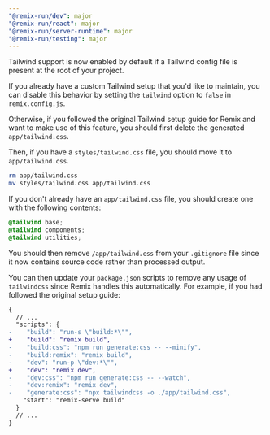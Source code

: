 ```yaml
---
"@remix-run/dev": major
"@remix-run/react": major
"@remix-run/server-runtime": major
"@remix-run/testing": major
---
```


Tailwind support is now enabled by default if a Tailwind config file is present at the root of your project.

If you already have a custom Tailwind setup that you'd like to maintain, you can disable this behavior by setting the `tailwind` option to `false` in `remix.config.js`.

Otherwise, if you followed the original Tailwind setup guide for Remix and want to make use of this feature, you should first delete the generated `app/tailwind.css`.

Then, if you have a `styles/tailwind.css` file, you should move it to `app/tailwind.css`.

```sh
rm app/tailwind.css
mv styles/tailwind.css app/tailwind.css
```

If you don't already have an `app/tailwind.css` file, you should create one with the following contents:

```css
@tailwind base;
@tailwind components;
@tailwind utilities;
```

You should then remove `/app/tailwind.css` from your `.gitignore` file since it now contains source code rather than processed output.

You can then update your `package.json` scripts to remove any usage of `tailwindcss` since Remix handles this automatically. For example, if you had followed the original setup guide:

```diff
{
  // ...
  "scripts": {
-    "build": "run-s \"build:*\"",
+    "build": "remix build",
-    "build:css": "npm run generate:css -- --minify",
-    "build:remix": "remix build",
-    "dev": "run-p \"dev:*\"",
+    "dev": "remix dev",
-    "dev:css": "npm run generate:css -- --watch",
-    "dev:remix": "remix dev",
-    "generate:css": "npx tailwindcss -o ./app/tailwind.css",
    "start": "remix-serve build"
  }
  // ...
}
```
